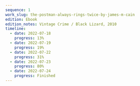```yaml
---
sequence: 1
work_slug: the-postman-always-rings-twice-by-james-m-cain
edition: Ebook
edition_notes: Vintage Crime / Black Lizard, 2010
timeline:
  - date: 2022-07-18
    progress: 13%
  - date: 2022-07-19
    progress: 19%
  - date: 2022-07-22
    progress: 31%
  - date: 2022-07-23
    progress: 80%
  - date: 2022-07-24
    progress: Finished
---
```

